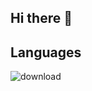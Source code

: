 ## Hi there 👋

## Languages
![download](https://github.com/mikethemn/mikethemn/assets/168277305/c3806f12-8c41-4ac6-b684-dfc2db2b2dea)

<!--
**mikethemn/mikethemn** is a ✨ _special_ ✨ repository because its `README.md` (this file) appears on your GitHub profile.

Here are some ideas to get you started:

- 🔭 I’m currently working on ...
- 🌱 I’m currently learning ...
- 👯 I’m looking to collaborate on ...
- 🤔 I’m looking for help with ...
- 💬 Ask me about ...
- 📫 How to reach me: ...
- 😄 Pronouns: ...
- ⚡ Fun fact: ...
-->

